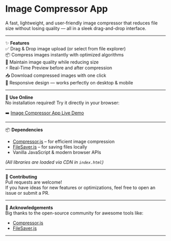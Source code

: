 # Image Compressor App  
A fast, lightweight, and user-friendly image compressor that reduces file size without losing quality — all in a sleek drag-and-drop interface.  

---

✨ **Features**  
✅ Drag & Drop image upload (or select from file explorer)  
📦 Compress images instantly with optimized algorithms  
🎨 Maintain image quality while reducing size  
⚡ Real-Time Preview before and after compression  
📥 Download compressed images with one click  
📱 Responsive design — works perfectly on desktop & mobile  

---

🔗 **Use Online**  
No installation required! Try it directly in your browser:  

➡️ [Image Compressor App Live Demo](https://compressly-five.vercel.app/) 

---

📦 **Dependencies**  
- [Compressor.js](https://github.com/fengyuanchen/compressorjs) – for efficient image compression  
- [FileSaver.js](https://github.com/eligrey/FileSaver.js) – for saving files locally  
- Vanilla JavaScript & modern browser APIs  

*(All libraries are loaded via CDN in `index.html`)*  

---

🧩 **Contributing**  
Pull requests are welcome!  
If you have ideas for new features or optimizations, feel free to open an issue or submit a PR.  

---

🙌 **Acknowledgements**  
Big thanks to the open-source community for awesome tools like:  
- [Compressor.js](https://github.com/fengyuanchen/compressorjs)  
- [FileSaver.js](https://github.com/eligrey/FileSaver.js)  

---
